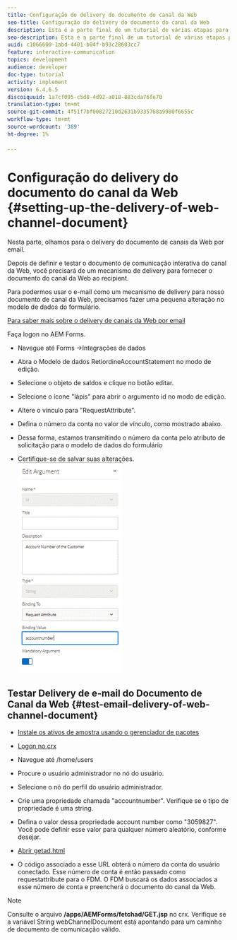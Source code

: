 ```yaml
---
title: Configuração do delivery do documento do canal da Web
seo-title: Configuração do delivery do documento do canal da Web
description: Esta é a parte final de um tutorial de várias etapas para criar seu primeiro documento de comunicação interativo. Nesta parte, olhamos para o delivery do documento de canais da Web por email.
seo-description: Esta é a parte final de um tutorial de várias etapas para criar seu primeiro documento de comunicação interativo. Nesta parte, olhamos para o delivery do documento de canais da Web por email.
uuid: c1066600-1abd-4401-b04f-b93c28603cc7
feature: interactive-communication
topics: development
audience: developer
doc-type: tutorial
activity: implement
version: 6.4,6.5
discoiquuid: 1a7cf095-c5d8-4d92-a018-883cda76fe70
translation-type: tm+mt
source-git-commit: 4f51f7bf00827210d2631b9335768a9980f6655c
workflow-type: tm+mt
source-wordcount: '389'
ht-degree: 1%

---
```



# Configuração do delivery do documento do canal da Web {#setting-up-the-delivery-of-web-channel-document}


Nesta parte, olhamos para o delivery do documento de canais da Web por email.

Depois de definir e testar o documento de comunicação interativa do canal da Web, você precisará de um mecanismo de delivery para fornecer o documento do canal da Web ao recipient.

Para podermos usar o e-mail como um mecanismo de delivery para nosso documento de canal da Web, precisamos fazer uma pequena alteração no modelo de dados do formulário.

[Para saber mais sobre o delivery de canais da Web por email](/help/forms/interactive-communications/delivery-of-web-channel-document-tutorial-use.md)

Faça logon no AEM Forms.

* Navegue até Forms ->Integrações de dados

* Abra o Modelo de dados RetiordineAccountStatement no modo de edição.

* Selecione o objeto de saldos e clique no botão editar.

* Selecione o ícone &quot;lápis&quot; para abrir o argumento id no modo de edição.

* Altere o vínculo para &quot;RequestAttribute&quot;.

* Defina o número da conta no valor de vínculo, como mostrado abaixo.

* Dessa forma, estamos transmitindo o número da conta pelo atributo de solicitação para o modelo de dados do formulário

* Certifique-se de salvar suas alterações.
   ![fdm](assets/requestattribute.gif)

## Testar Delivery de e-mail do Documento de Canal da Web {#test-email-delivery-of-web-channel-document}

* [Instale os ativos de amostra usando o gerenciador de pacotes](assets/webchanneldelivery.zip)
* [Logon no crx](http://localhost:4502/crx/de/index.jsp#)

* Navegue até /home/users

* Procure o usuário administrador no nó do usuário.

* Selecione o nó do perfil do usuário administrador.

* Crie uma propriedade chamada &quot;accountnumber&quot;. Verifique se o tipo de propriedade é uma string.

* Defina o valor dessa propriedade account number como &quot;3059827&quot;. Você pode definir esse valor para qualquer número aleatório, conforme desejar.

* [Abrir getad.html](http://localhost:4502/content/getad.html)

* O código associado a esse URL obterá o número da conta do usuário conectado. Esse número de conta é então passado como requestattribute para o FDM. O FDM buscará os dados associados a esse número de conta e preencherá o documento do canal da Web.
>[!NOTE]
Consulte o arquivo **/apps/AEMForms/fetchad/GET.jsp** no crx. Verifique se a variável String webChannelDocument está apontando para um caminho de documento de comunicação válido.
